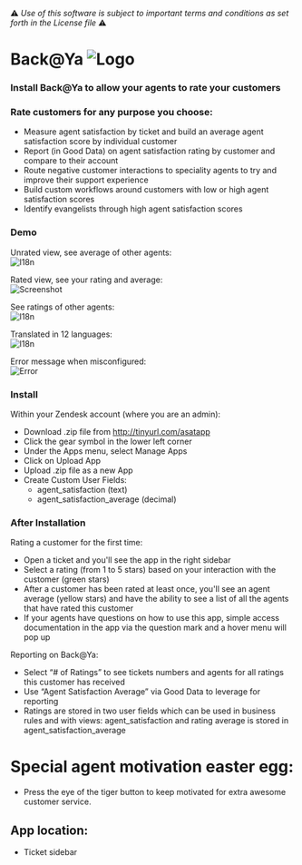:warning: *Use of this software is subject to important terms and conditions as set forth in the License file* :warning:

# Back@Ya ![Logo](https://dl.dropboxusercontent.com/u/2670385/Web/asat-logo.png)

### Install Back@Ya to allow your agents to rate your customers

### Rate customers for any purpose you choose:
 - Measure agent satisfaction by ticket and build an average agent satisfaction score by individual customer
 - Report (in Good Data) on agent satisfaction rating by customer and compare to their account
 - Route negative customer interactions to speciality agents to try and improve their support experience
 - Build custom workflows around customers with low or high agent satisfaction scores
 - Identify evangelists through high agent satisfaction scores

### Demo

Unrated view, see average of other agents:<br/>
![I18n](https://dl.dropboxusercontent.com/u/2670385/Web/asat-unrated.png)

Rated view, see your rating and average:<br/>
![Screenshot](https://dl.dropboxusercontent.com/u/2670385/Web/asat.png)

See ratings of other agents:<br/>
![I18n](https://dl.dropboxusercontent.com/u/2670385/Web/asat-list.png)

Translated in 12 languages:<br/>
![I18n](https://dl.dropboxusercontent.com/u/2670385/Web/asat-i18n.png)

Error message when misconfigured:<br/>
![Error](https://dl.dropboxusercontent.com/u/2670385/Web/asat-error.png)

### Install

Within your Zendesk account (where you are an admin):

 - Download .zip file from http://tinyurl.com/asatapp
 - Click the gear symbol in the lower left corner
 - Under the Apps menu, select Manage Apps
 - Click on Upload App
 - Upload .zip file as a new App
 - Create Custom User Fields:
     - agent_satisfaction (text)
     - agent_satisfaction_average (decimal)

### After Installation

Rating a customer for the first time:

 - Open a ticket and you'll see the app in the right sidebar
 - Select a rating (from 1 to 5 stars) based on your interaction with the customer (green stars)
 - After a customer has been rated at least once, you'll see an agent average (yellow stars) and have the ability to see a list of all the agents that have rated this customer
 - If your agents have questions on how to use this app, simple access documentation in the app via the question mark and a hover menu will pop up

Reporting on Back@Ya:

 - Select “# of Ratings” to see tickets numbers and agents for all ratings this customer has received
 - Use “Agent Satisfaction Average” via Good Data to leverage for reporting
 - Ratings are stored in two user fields which can be used in business rules and with views: agent_satisfaction and rating average is stored in agent_satisfaction_average

# Special agent motivation easter egg:
 - Press the eye of the tiger button to keep motivated for extra awesome customer service.

## App location:

* Ticket sidebar

